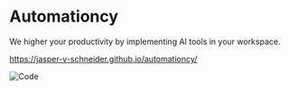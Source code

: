 # Automationcy
We higher your productivity by implementing AI tools in your workspace.

https://jasper-v-schneider.github.io/automationcy/

![Code](https://images.pexels.com/photos/8386440/pexels-photo-8386440.jpeg?auto=compress&cs=tinysrgb&w=1260&h=750&dpr=1)

